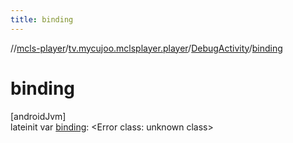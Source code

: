 ```yaml
---
title: binding
---
```

//[mcls-player](../../../index.html)/[tv.mycujoo.mclsplayer.player](../index.html)/[DebugActivity](index.html)/[binding](binding.html)



# binding



[androidJvm]\
lateinit var [binding](binding.html): &lt;Error class: unknown class&gt;




